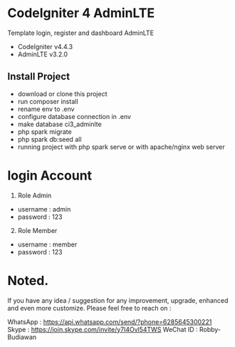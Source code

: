# CodeIgniter 4 AdminLTE

Template login, register and dashboard AdminLTE

- CodeIgniter v4.4.3
- AdminLTE v3.2.0

## Install Project

- download or clone this project
- run composer install
- rename env to .env
- configure database connection in .env
- make database ci3_adminlte
- php spark migrate
- php spark db:seed all
- running project with php spark serve or with apache/nginx web server

# login Account

1. Role Admin

- username : admin
- password : 123

2. Role Member

- username : member
- password : 123

# Noted.

If you have any idea / suggestion for any improvement, upgrade, enhanced and even more customize.
Please feel free to reach on :

WhatsApp : https://api.whatsapp.com/send/?phone=6285645300221
Skype : https://join.skype.com/invite/y7l4Ovl54TWS
WeChat ID : Robby-Budiawan
